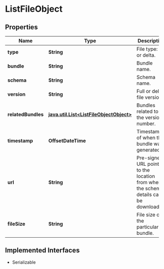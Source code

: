 

# ListFileObject


## Properties

Name | Type | Description | Notes
------------ | ------------- | ------------- | -------------
**type** | **String** | File type: full or delta. |  [optional]
**bundle** | **String** | Bundle name. |  [optional]
**schema** | **String** | Schema name. |  [optional]
**version** | **String** | Full or delta file version. |  [optional]
**relatedBundles** | [**java.util.List&lt;ListFileObjectObject&gt;**](ListFileObjectObject.md) | Bundles related to the version number. |  [optional]
**timestamp** | **OffsetDateTime** | Timestamp of when the bundle was generated. |  [optional]
**url** | **String** | Pre-signed URL pointing to the location from where the schema details can be downloaded. |  [optional]
**fileSize** | **String** | File size of the particular bundle. |  [optional]


## Implemented Interfaces

* Serializable


